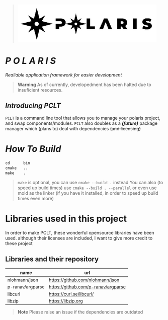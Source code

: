 > ![polaris_banner.png](assets/polaris_LOGO_white_strip.png)


# ***P O L A R I S***
*Realiable application framework for easier development*

> **Warning** As of currently, developedment has been halted due to insuficient resources.

## ***Introducing PCLT***
`PCLT` is a command line tool that allows you to manage your polaris project, and swap components/modules.
`PCLT` also doubles as a ***(future)*** package manager which (plans to) deal with dependencies  ~~(and licensing)~~

# ***How To Build***
```shell
cd      bin
cmake   ..
make    .
```
> ```make``` is optional, you can use ```cmake --build .``` instead
> You can also (to speed up build times) use ```cmake --build . --parallel```
> or even use mold as the linker (if you have it installed, in order to speed up build times even more)
# Libraries used in this project
In order to make PCLT, these wonderful opensource libraries have been used.
although their licenses are included, I want to give more credit to these project 


## Libraries and their repository
| name | url |
|------|-----|
| nlohmann/json | https://github.com/nlohmann/json |
| p-ranav/argparse | https://github.com/p-ranav/argparse |
| libcurl | https://curl.se/libcurl/ |
| libzip | https://libzip.org |

> **Note**
> Please raise an issue if the dependencies are outdated
